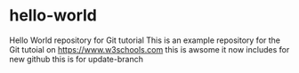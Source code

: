 # hello-world
Hello World repository for Git tutorial
This is an example repository for the Git tutoial on https://www.w3schools.com
this is awsome
it now includes for new github
this is for update-branch